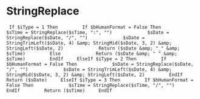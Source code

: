 # StringReplace
     If $iType = 1 Then         If $bHumanFormat = False Then             $sTime = StringReplace($sTime, ":", "")             $sDate = StringReplace($sDate, "/", "")             $sDate = StringTrimLeft($sDate, 4) &amp; StringMid($sDate, 3, 2) &amp; StringLeft($sDate, 2)             Return ($sDate &amp; "_" &amp; $sTime)         Else             Return ($sDate &amp; " " &amp; $sTime)         EndIf     ElseIf $iType = 2 Then         If $bHumanFormat = False Then             $sDate = StringReplace($sDate, "/", "")             $sDate = StringTrimLeft($sDate, 4) &amp; StringMid($sDate, 3, 2) &amp; StringLeft($sDate, 2)         EndIf         Return ($sDate)     ElseIf $iType = 3 Then         If $bHumanFormat = False Then             $sTime = StringReplace($sTime, "/", "")         EndIf         Return ($sTime)     EndIf

